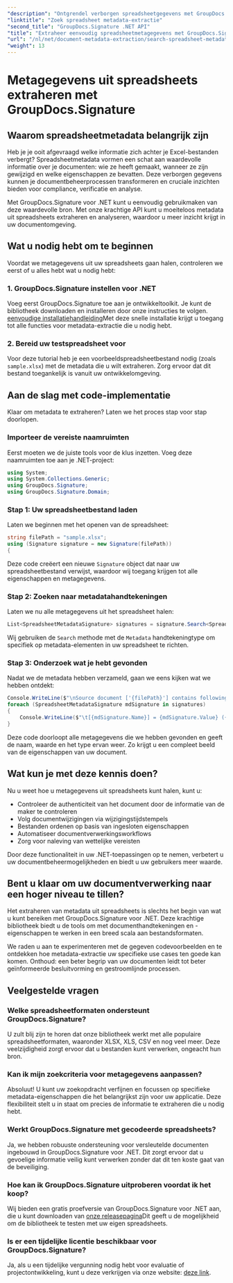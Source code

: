 ```yaml
---
"description": "Ontgrendel verborgen spreadsheetgegevens met GroupDocs.Signature voor .NET. Extraheer moeiteloos metadata om documentbeheer en besluitvorming te verbeteren."
"linktitle": "Zoek spreadsheet metadata-extractie"
"second_title": "GroupDocs.Signature .NET API"
"title": "Extraheer eenvoudig spreadsheetmetagegevens met GroupDocs.Signature"
"url": "/nl/net/document-metadata-extraction/search-spreadsheet-metadata-extraction/"
"weight": 13
---
```


# Metagegevens uit spreadsheets extraheren met GroupDocs.Signature

## Waarom spreadsheetmetadata belangrijk zijn

Heb je je ooit afgevraagd welke informatie zich achter je Excel-bestanden verbergt? Spreadsheetmetadata vormen een schat aan waardevolle informatie over je documenten: wie ze heeft gemaakt, wanneer ze zijn gewijzigd en welke eigenschappen ze bevatten. Deze verborgen gegevens kunnen je documentbeheerprocessen transformeren en cruciale inzichten bieden voor compliance, verificatie en analyse.

Met GroupDocs.Signature voor .NET kunt u eenvoudig gebruikmaken van deze waardevolle bron. Met onze krachtige API kunt u moeiteloos metadata uit spreadsheets extraheren en analyseren, waardoor u meer inzicht krijgt in uw documentomgeving.

## Wat u nodig hebt om te beginnen

Voordat we metagegevens uit uw spreadsheets gaan halen, controleren we eerst of u alles hebt wat u nodig hebt:

### 1. GroupDocs.Signature instellen voor .NET

Voeg eerst GroupDocs.Signature toe aan je ontwikkeltoolkit. Je kunt de bibliotheek downloaden en installeren door onze instructies te volgen. [eenvoudige installatiehandleiding](https://tutorials.groupdocs.com/signature/net/)Met deze snelle installatie krijgt u toegang tot alle functies voor metadata-extractie die u nodig hebt.

### 2. Bereid uw testspreadsheet voor

Voor deze tutorial heb je een voorbeeldspreadsheetbestand nodig (zoals `sample.xlsx`) met de metadata die u wilt extraheren. Zorg ervoor dat dit bestand toegankelijk is vanuit uw ontwikkelomgeving.

## Aan de slag met code-implementatie

Klaar om metadata te extraheren? Laten we het proces stap voor stap doorlopen.

### Importeer de vereiste naamruimten

Eerst moeten we de juiste tools voor de klus inzetten. Voeg deze naamruimten toe aan je .NET-project:

```csharp
using System;
using System.Collections.Generic;
using GroupDocs.Signature;
using GroupDocs.Signature.Domain;
```

### Stap 1: Uw spreadsheetbestand laden

Laten we beginnen met het openen van de spreadsheet:

```csharp
string filePath = "sample.xlsx";
using (Signature signature = new Signature(filePath))
{
```

Deze code creëert een nieuwe `Signature` object dat naar uw spreadsheetbestand verwijst, waardoor wij toegang krijgen tot alle eigenschappen en metagegevens.

### Stap 2: Zoeken naar metadatahandtekeningen

Laten we nu alle metagegevens uit het spreadsheet halen:

```csharp
List<SpreadsheetMetadataSignature> signatures = signature.Search<SpreadsheetMetadataSignature>(SignatureType.Metadata);
```

Wij gebruiken de `Search` methode met de `Metadata` handtekeningtype om specifiek op metadata-elementen in uw spreadsheet te richten.

### Stap 3: Onderzoek wat je hebt gevonden

Nadat we de metadata hebben verzameld, gaan we eens kijken wat we hebben ontdekt:

```csharp
Console.WriteLine($"\nSource document ['{filePath}'] contains following signatures.");
foreach (SpreadsheetMetadataSignature mdSignature in signatures)
{
    Console.WriteLine($"\t[{mdSignature.Name}] = {mdSignature.Value} ({mdSignature.Type})");
}
```

Deze code doorloopt alle metagegevens die we hebben gevonden en geeft de naam, waarde en het type ervan weer. Zo krijgt u een compleet beeld van de eigenschappen van uw document.

## Wat kun je met deze kennis doen?

Nu u weet hoe u metagegevens uit spreadsheets kunt halen, kunt u:

- Controleer de authenticiteit van het document door de informatie van de maker te controleren
- Volg documentwijzigingen via wijzigingstijdstempels
- Bestanden ordenen op basis van ingesloten eigenschappen
- Automatiseer documentverwerkingsworkflows
- Zorg voor naleving van wettelijke vereisten

Door deze functionaliteit in uw .NET-toepassingen op te nemen, verbetert u uw documentbeheermogelijkheden en biedt u uw gebruikers meer waarde.

## Bent u klaar om uw documentverwerking naar een hoger niveau te tillen?

Het extraheren van metadata uit spreadsheets is slechts het begin van wat u kunt bereiken met GroupDocs.Signature voor .NET. Deze krachtige bibliotheek biedt u de tools om met documenthandtekeningen en -eigenschappen te werken in een breed scala aan bestandsformaten.

We raden u aan te experimenteren met de gegeven codevoorbeelden en te ontdekken hoe metadata-extractie uw specifieke use cases ten goede kan komen. Onthoud: een beter begrip van uw documenten leidt tot beter geïnformeerde besluitvorming en gestroomlijnde processen.

## Veelgestelde vragen

### Welke spreadsheetformaten ondersteunt GroupDocs.Signature?

U zult blij zijn te horen dat onze bibliotheek werkt met alle populaire spreadsheetformaten, waaronder XLSX, XLS, CSV en nog veel meer. Deze veelzijdigheid zorgt ervoor dat u bestanden kunt verwerken, ongeacht hun bron.

### Kan ik mijn zoekcriteria voor metagegevens aanpassen?

Absoluut! U kunt uw zoekopdracht verfijnen en focussen op specifieke metadata-eigenschappen die het belangrijkst zijn voor uw applicatie. Deze flexibiliteit stelt u in staat om precies de informatie te extraheren die u nodig hebt.

### Werkt GroupDocs.Signature met gecodeerde spreadsheets?

Ja, we hebben robuuste ondersteuning voor versleutelde documenten ingebouwd in GroupDocs.Signature voor .NET. Dit zorgt ervoor dat u gevoelige informatie veilig kunt verwerken zonder dat dit ten koste gaat van de beveiliging.

### Hoe kan ik GroupDocs.Signature uitproberen voordat ik het koop?

Wij bieden een gratis proefversie van GroupDocs.Signature voor .NET aan, die u kunt downloaden van [onze releasepagina](https://releases.groupdocs.com/)Dit geeft u de mogelijkheid om de bibliotheek te testen met uw eigen spreadsheets.

### Is er een tijdelijke licentie beschikbaar voor GroupDocs.Signature?

Ja, als u een tijdelijke vergunning nodig hebt voor evaluatie of projectontwikkeling, kunt u deze verkrijgen via onze website: [deze link](https://purchase.groupdocs.com/temporary-license/).